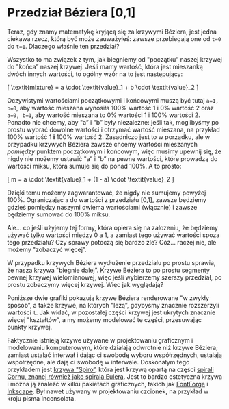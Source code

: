 # Przedział Béziera [0,1]

Teraz, gdy znamy matematykę kryjącą się za krzywymi Béziera, jest jedna ciekawa rzecz, którą być może zauważyłeś: zawsze przebiegają one od `t=0` do `t=1`. Dlaczego właśnie ten przedział?

Wszystko to ma związek z tym, jak biegniemy od "początku” naszej krzywej do "końca” naszej krzywej. Jeśli mamy wartość, która jest mieszanką dwóch innych wartości, to ogólny wzór na to jest następujący:

\[
  \textit{mixture} = a \cdot \textit{value}_1 + b \cdot \textit{value}_2
\]

Oczywistymi wartościami początkowymi i końcowymi muszą być tutaj `a=1, b=0`, aby wartość mieszana wynosiła 100% wartość 1 i 0% wartość 2 oraz `a=0, b=1`, aby wartość mieszana to 0% wartości 1 i 100% wartości 2. Ponadto nie chcemy, aby "a” i "b” były niezależne: jeśli tak, moglibyśmy po prostu wybrać dowolne wartości i otrzymać wartość mieszana, na przykład 100% wartość 1 **i** 100% wartość 2. Zasadniczo jest to w porządku, ale w przypadku krzywych Béziera zawsze chcemy wartości mieszanych *pomiędzy* punktem początkowym i końcowym, więc musimy upewnij się, że nigdy nie możemy ustawić "a” i "b” na pewne wartości, które prowadzą do wartości miksu, która sumuje się do ponad 100%. A to prosto:


\[
  m = a \cdot \textit{value}_1 + (1 - a) \cdot \textit{value}_2
\]

Dzięki temu możemy zagwarantować, że nigdy nie sumujemy powyżej 100%. Ograniczając `a` do wartości z przedziału [0,1], zawsze będziemy gdzieś pomiędzy naszymi dwiema wartościami (włącznie) i zawsze będziemy sumować do 100% miksu.

Ale... co jeśli użyjemy tej formy, która opiera się na założeniu, że będziemy używać tylko wartości między 0 a 1, a zamiast tego używać wartości spoza tego przedziału? Czy sprawy potoczą się bardzo źle? Cóż... raczej nie, ale możemy "zobaczyć więcej”.

W przypadku krzywych Béziera wydłużenie przedziału po prostu sprawia, że nasza krzywa "biegnie dalej”. Krzywe Béziera to po prostu segmenty pewnej krzywej wielomianowej, więc jeśli wybierzemy szerszy przedział, po prostu zobaczymy więcej krzywej. Więc jak wyglądają?

Poniższe dwie grafiki pokazują krzywe Béziera renderowane "w zwykły sposób”, a także krzywe, na których "leżą”, gdybyśmy znacznie rozszerzyli wartości `t`. Jak widać, w pozostałej części krzywej jest ukrytych znacznie więcej "kształtów”, a my możemy modelować te części, przesuwając punkty krzywej.

<div class="figure">
<graphics-element title="Kwadratowa nieskończona przedziałowo krzywa Béziera" src="./extended.js" data-type="quadratic"></graphics-element>
<graphics-element title="Sześcienna nieskończona przedziałowo krzywa Béziera" src="./extended.js" data-type="cubic"></graphics-element>
</div>

Faktycznie istnieją krzywe używane w projektowaniu graficznym i modelowaniu komputerowym, które działają odwrotnie niż krzywe Béziera; zamiast ustalać interwał i dając ci swobodę wyboru współrzędnych, ustalają współrzędne, ale dają ci swobodę w interwale. Doskonałym tego przykładem jest [krzywa "Spiro”](https://levien.com/phd/phd.html), która jest krzywą opartą na części [spirali Cornu, znanej również jako spirala Eulera](https://en.wikipedia.org/wiki/Euler_spiral). Jest to bardzo estetyczna krzywa i można ją znaleźć w kilku pakietach graficznych, takich jak [FontForge](https://fontforge.org/en-US/) i [Inkscape](https://inkscape.org). Był nawet używany w projektowaniu czcionek, na przykład w kroju pisma Inconsolata.
